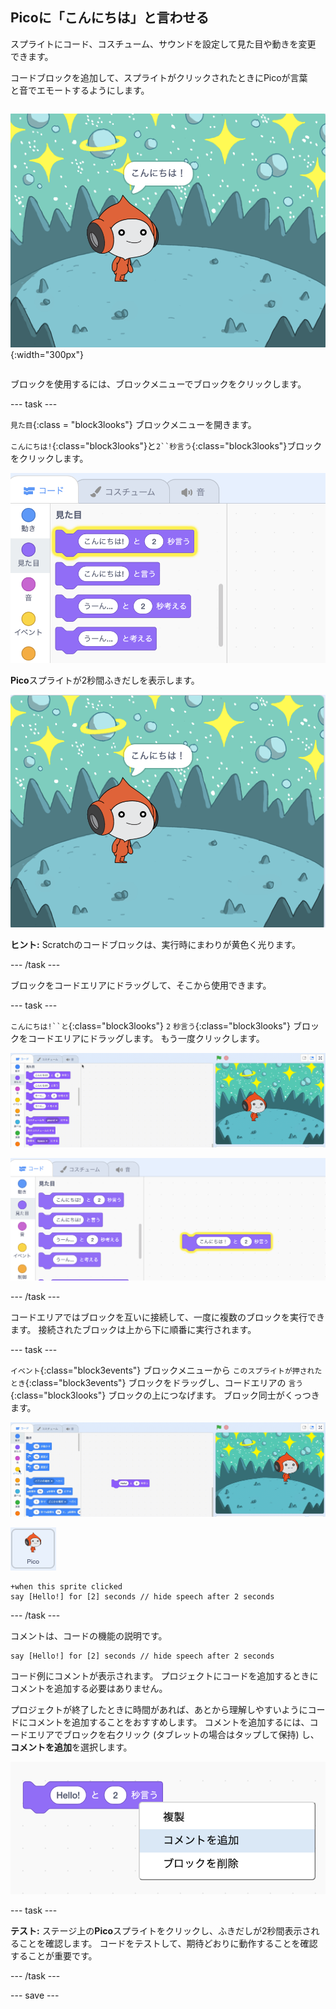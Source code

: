 ## Picoに「こんにちは」と言わせる

<div style="display: flex; flex-wrap: wrap">
<div style="flex-basis: 200px; flex-grow: 1; margin-right: 15px;">
スプライトにコード、コスチューム、サウンドを設定して見た目や動きを変更できます。 
  
コードブロックを追加して、スプライトがクリックされたときにPicoが言葉と音でエモートするようにします。
</div>
<div>

![Picoスプライトが「こんにちは！」と言う](images/pico-step2.png){:width="300px"}

</div>
</div>

ブロックを使用するには、ブロックメニューでブロックをクリックします。

--- task ---

`見た目`{:class = "block3looks"} ブロックメニューを開きます。

`こんにちは!`{:class="block3looks"}と`2``秒言う`{:class="block3looks"}ブロックをクリックします。

![こんにちは！と言う 2秒間ブロックの周りが黄色く光る様子。](images/pico-say-hello-blocks-menu.png)

**Pico**スプライトが2秒間ふきだしを表示します。

![Picoスプライトと「こんにちは！」のふきだし。](images/pico-say-hello-stage.png)

**ヒント:** Scratchのコードブロックは、実行時にまわりが黄色く光ります。

--- /task ---

ブロックをコードエリアにドラッグして、そこから使用できます。

--- task ---

`こんにちは!``と`{:class="block3looks"} `2` `秒言う`{:class="block3looks"} ブロックをコードエリアにドラッグします。 もう一度クリックします。

![「言う」ブロックをコードエリアにドラッグし、クリックして実行する。](images/pico-drag-say.gif)

![「言う」ブロックがコードエリアにドラッグされた様子。 コードブロックの周りが黄色く光る様子。](images/pico-drag-say.png)

--- /task ---

コードエリアではブロックを互いに接続して、一度に複数のブロックを実行できます。 接続されたブロックは上から下に順番に実行されます。

--- task ---

`イベント`{:class="block3events"} ブロックメニューから `このスプライトが押されたとき`{:class="block3events"} ブロックをドラッグし、コードエリアの `言う`{:class="block3looks"} ブロックの上につなげます。 ブロック同士がくっつきます。

![ブロックがくっつく様子の動画。 Picoをクリックすると、「こんにちは！」と2秒間言う。](images/pico-snap-together.gif)

![Picoスプライト。](images/pico-sprite.png)

```blocks3
+when this sprite clicked
say [Hello!] for [2] seconds // hide speech after 2 seconds
```

--- /task ---

コメントは、コードの機能の説明です。

```blocks3
say [Hello!] for [2] seconds // hide speech after 2 seconds
```
コード例にコメントが表示されます。 プロジェクトにコードを追加するときにコメントを追加する必要はありません。

プロジェクトが終了したときに時間があれば、あとから理解しやすいようにコードにコメントを追加することをおすすめします。 コメントを追加するには、コードエリアでブロックを右クリック (タブレットの場合はタップして保持) し、**コメントを追加**を選択します。

![ブロックを右クリックしたときに表示されるポップアップメニュー。 「コメントを追加」が選択された状態。](images/add-comment.png)

--- task ---

**テスト:** ステージ上の**Pico**スプライトをクリックし、ふきだしが2秒間表示されることを確認します。 コードをテストして、期待どおりに動作することを確認することが重要です。

--- /task ---

--- save ---
